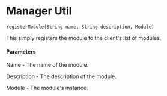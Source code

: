 # Manager Util

`registerModule(String name, String description, Module)`

This simply registers the module to the client's list of modules.

#### Parameters

Name - The name of the module.

Description - The description of the module.

Module - The module's instance.
